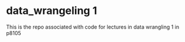 # data_wrangeling 1


This is the repo associated with code for lectures in data wrangling 1 in p8105